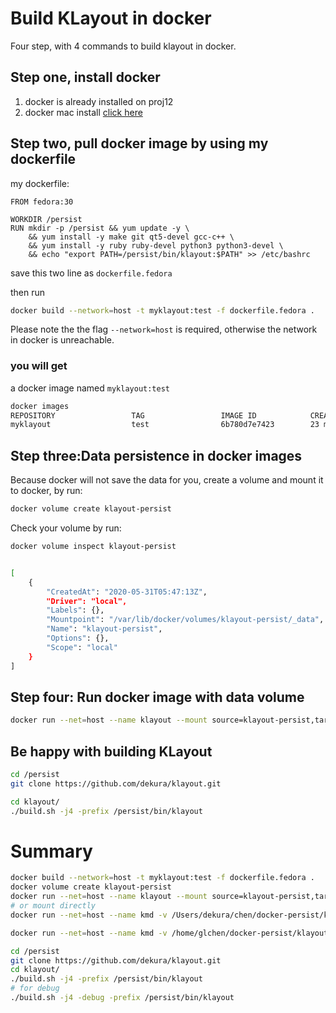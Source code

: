 # Build KLayout in docker

Four step, with 4 commands to build klayout in docker.



## Step one, install docker

1. docker is already installed on proj12
2. docker mac install [click here](https://docs.docker.com/docker-for-mac/install/)

## Step two, pull docker image by using my dockerfile

my dockerfile:

```docker
FROM fedora:30

WORKDIR /persist
RUN mkdir -p /persist && yum update -y \
    && yum install -y make git qt5-devel gcc-c++ \
    && yum install -y ruby ruby-devel python3 python3-devel \
    && echo "export PATH=/persist/bin/klayout:$PATH" >> /etc/bashrc
```

save this two line as `dockerfile.fedora`

then run

```bash
docker build --network=host -t myklayout:test -f dockerfile.fedora .
```

Please note the the flag `--network=host` is required, otherwise the network in docker is unreachable.



### you will get

a docker image named `myklayout:test`

```bash
docker images
REPOSITORY                 TAG                 IMAGE ID            CREATED             SIZE
myklayout                  test                6b780d7e7423        23 minutes ago      1.12GB
```



## Step three:Data persistence in docker images

Because docker will not save the data for you, create a volume and mount it to docker, by run:

```bash
docker volume create klayout-persist
```

Check your volume by run:

```bash
docker volume inspect klayout-persist


[
    {
        "CreatedAt": "2020-05-31T05:47:13Z",
        "Driver": "local",
        "Labels": {},
        "Mountpoint": "/var/lib/docker/volumes/klayout-persist/_data",
        "Name": "klayout-persist",
        "Options": {},
        "Scope": "local"
    }
]
```



## Step four: Run docker image with data volume

```bash
docker run --net=host --name klayout --mount source=klayout-persist,target=/persist -it myklayout:test /bin/bash
```



## Be happy with building KLayout

```bash
cd /persist
git clone https://github.com/dekura/klayout.git

cd klayout/
./build.sh -j4 -prefix /persist/bin/klayout
```



# Summary

```bash
docker build --network=host -t myklayout:test -f dockerfile.fedora .
docker volume create klayout-persist
docker run --net=host --name klayout --mount source=klayout-persist,target=/persist -it myklayout:test /bin/bash
# or mount directly
docker run --net=host --name kmd -v /Users/dekura/chen/docker-persist/klayout-persist:/persist -it klayout:make /bin/bash

docker run --net=host --name kmd -v /home/glchen/docker-persist/klayout-persist:/persist -it klayout:make /bin/bash

cd /persist
git clone https://github.com/dekura/klayout.git
cd klayout/
./build.sh -j4 -prefix /persist/bin/klayout
# for debug
./build.sh -j4 -debug -prefix /persist/bin/klayout
```


